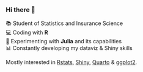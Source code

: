 ### Hi there 👋

📚  Student of Statistics and Insurance Science <br>
💻  Coding with **R** <br>
🧪  Experimenting with **Julia** and its capabilities <br>
📊  Constantly developing my dataviz & Shiny skills

Mostly interested in [Rstats](https://www.r-project.org/), [Shiny](https://shiny.posit.co/), [Quarto](https://github.com/quarto-dev/quarto-cli) & [ggplot2](https://ggplot2.tidyverse.org/).
